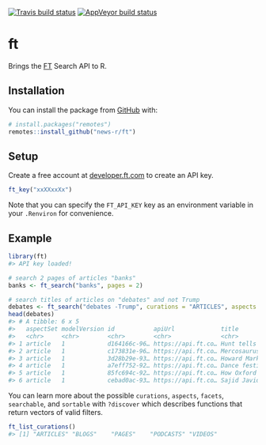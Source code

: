 
<!-- README.md is generated from README.Rmd. Please edit that file -->

<!-- badges: start -->

[![Travis build
status](https://travis-ci.org/news-r/ft.svg?branch=master)](https://travis-ci.org/news-r/ft)
[![AppVeyor build
status](https://ci.appveyor.com/api/projects/status/github/news-r/ft?branch=master&svg=true)](https://ci.appveyor.com/project/news-r/ft)
<!-- badges: end -->

# ft

Brings the [FT](https://www.ft.com/) Search API to R.

## Installation

You can install the package from [GitHub](https://github.com/) with:

``` r
# install.packages("remotes")
remotes::install_github("news-r/ft")
```

## Setup

Create a free account at [developer.ft.com](https://developer.ft.com) to
create an API key.

``` r
ft_key("xxXXxxXx")
```

Note that you can specify the `FT_API_KEY` key as an environment
variable in your `.Renviron` for convenience.

## Example

``` r
library(ft)
#> API key loaded!

# search 2 pages of articles "banks"
banks <- ft_search("banks", pages = 2)

# search titles of articles on "debates" and not Trump
debates <- ft_search("debates -Trump", curations = "ARTICLES", aspects = "title")
head(debates)
#> # A tibble: 6 x 5
#>   aspectSet modelVersion id           apiUrl             title             
#>   <chr>     <chr>        <chr>        <chr>              <chr>             
#> 1 article   1            d164166c-96… https://api.ft.co… Hunt tells Johnso…
#> 2 article   1            c173831e-96… https://api.ft.co… Mercosaurus hunti…
#> 3 article   1            3d28b29e-93… https://api.ft.co… Howard Marks fear…
#> 4 article   1            a7eff752-92… https://api.ft.co… Dance festival wr…
#> 5 article   1            85fc694c-92… https://api.ft.co… How Oxford univer…
#> 6 article   1            cebad0ac-93… https://api.ft.co… Sajid Javid knock…
```

You can learn more about the possible `curations`, `aspects`, `facets`,
`searchable`, and `sortable` with `?discover` which describes functions
that return vectors of valid filters.

``` r
ft_list_curations()
#> [1] "ARTICLES" "BLOGS"    "PAGES"    "PODCASTS" "VIDEOS"
```
